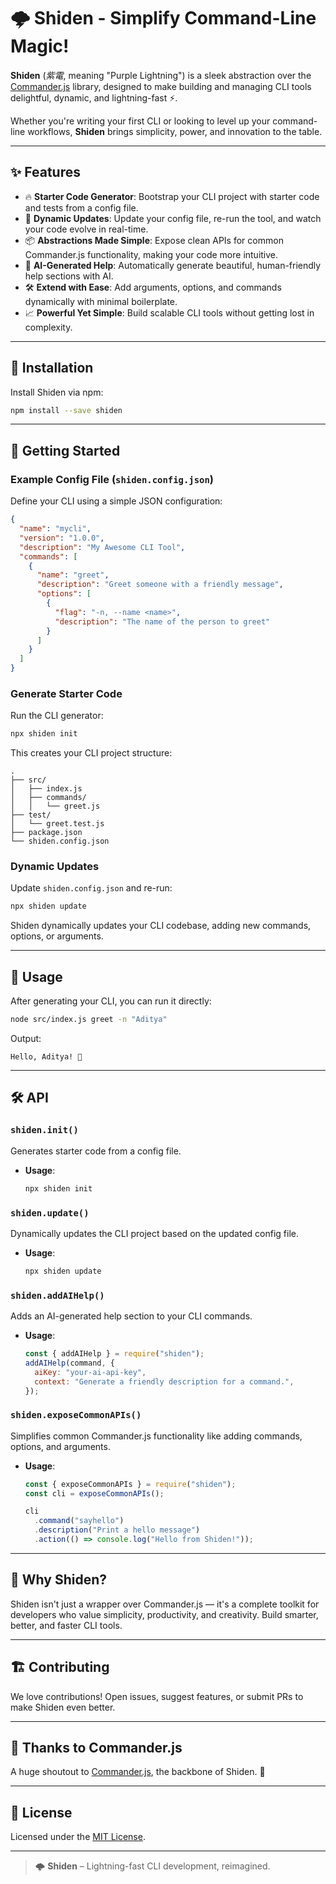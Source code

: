 # 🌩️ Shiden - Simplify Command-Line Magic!

**Shiden** (_紫電_, meaning "Purple Lightning") is a sleek abstraction over the [Commander.js](https://github.com/tj/commander.js) library, designed to make building and managing CLI tools delightful, dynamic, and lightning-fast ⚡.

Whether you're writing your first CLI or looking to level up your command-line workflows, **Shiden** brings simplicity, power, and innovation to the table.

---

## ✨ Features

- 🔥 **Starter Code Generator**: Bootstrap your CLI project with starter code and tests from a config file.
- 🚀 **Dynamic Updates**: Update your config file, re-run the tool, and watch your code evolve in real-time.
- 📦 **Abstractions Made Simple**: Expose clean APIs for common Commander.js functionality, making your code more intuitive.
- 🤖 **AI-Generated Help**: Automatically generate beautiful, human-friendly help sections with AI.
- 🛠️ **Extend with Ease**: Add arguments, options, and commands dynamically with minimal boilerplate.
- 📈 **Powerful Yet Simple**: Build scalable CLI tools without getting lost in complexity.

---

## 📄 Installation

Install Shiden via npm:

```bash
npm install --save shiden
```

---

## 🚀 Getting Started

### Example Config File (`shiden.config.json`)

Define your CLI using a simple JSON configuration:

```json
{
  "name": "mycli",
  "version": "1.0.0",
  "description": "My Awesome CLI Tool",
  "commands": [
    {
      "name": "greet",
      "description": "Greet someone with a friendly message",
      "options": [
        {
          "flag": "-n, --name <name>",
          "description": "The name of the person to greet"
        }
      ]
    }
  ]
}
```

### Generate Starter Code

Run the CLI generator:

```bash
npx shiden init
```

This creates your CLI project structure:

```
.
├── src/
│   ├── index.js
│   ├── commands/
│   │   └── greet.js
├── test/
│   └── greet.test.js
├── package.json
└── shiden.config.json
```

### Dynamic Updates

Update `shiden.config.json` and re-run:

```bash
npx shiden update
```

Shiden dynamically updates your CLI codebase, adding new commands, options, or arguments.

---

## 🔧 Usage

After generating your CLI, you can run it directly:

```bash
node src/index.js greet -n "Aditya"
```

Output:

```
Hello, Aditya! 👋
```

---

## 🛠️ API

### `shiden.init()`

Generates starter code from a config file.

- **Usage**:
  ```bash
  npx shiden init
  ```

### `shiden.update()`

Dynamically updates the CLI project based on the updated config file.

- **Usage**:
  ```bash
  npx shiden update
  ```

### `shiden.addAIHelp()`

Adds an AI-generated help section to your CLI commands.

- **Usage**:
  ```javascript
  const { addAIHelp } = require("shiden");
  addAIHelp(command, {
    aiKey: "your-ai-api-key",
    context: "Generate a friendly description for a command.",
  });
  ```

### `shiden.exposeCommonAPIs()`

Simplifies common Commander.js functionality like adding commands, options, and arguments.

- **Usage**:

  ```javascript
  const { exposeCommonAPIs } = require("shiden");
  const cli = exposeCommonAPIs();

  cli
    .command("sayhello")
    .description("Print a hello message")
    .action(() => console.log("Hello from Shiden!"));
  ```

---

## 🎯 Why Shiden?

Shiden isn't just a wrapper over Commander.js — it's a complete toolkit for developers who value simplicity, productivity, and creativity. Build smarter, better, and faster CLI tools.

---

## 🏗️ Contributing

We love contributions! Open issues, suggest features, or submit PRs to make Shiden even better.

---

## 💖 Thanks to Commander.js

A huge shoutout to [Commander.js](https://github.com/tj/commander.js), the backbone of Shiden. 🚀

---

## 📜 License

Licensed under the [MIT License](./LICENSE).

---

> 🌩️ **Shiden** – Lightning-fast CLI development, reimagined.
